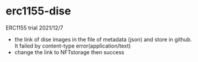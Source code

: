 # erc1155-dise
ERC1155 trial
2021/12/7
  - the link of dise images in the file of metadata (json) and store in github. It failed by content-type error(application/text)    
  - change the link to NFTstorage then success
